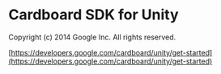 # Cardboard SDK for Unity

Copyright (c) 2014 Google Inc. All rights reserved.

[https://developers.google.com/cardboard/unity/get-started](https://developers.google.com/cardboard/unity/get-started)
